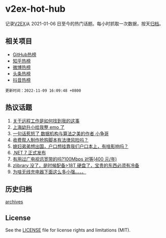 # v2ex-hot-hub

 记录[V2EX](https://www.v2ex.com/)从 2021-01-06 日至今的热门话题。每小时抓取一次数据，按天[归档](archives)。
 
 ## 相关项目

- [GitHub热榜](https://github.com/lonnyzhang423/github-hot-hub)
- [知乎热榜](https://github.com/lonnyzhang423/zhihu-hot-hub)
- [微博热榜](https://github.com/lonnyzhang423/weibo-hot-hub)
- [头条热榜](https://github.com/lonnyzhang423/toutiao-hot-hub)
- [抖音热榜](https://github.com/lonnyzhang423/douyin-hot-hub)


 `更新时间：2022-11-09 16:09:48 +0800`

## 热议话题

1. [关于远程工作是如何找到我的这事](https://www.v2ex.com/t/893707)
1. [上海幼升小给我整 emo 了](https://www.v2ex.com/t/893702)
1. [一句话惹怒了 数据机构与算法之美的作者 小争哥](https://www.v2ex.com/t/893803)
1. [收费帮人制作抢购脚本有法律风险吗？](https://www.v2ex.com/t/893724)
1. [媳妇弟弟想出国，户口想挂靠我们户口本上，有啥影响吗？](https://www.v2ex.com/t/893805)
1. [.NET 7 正式发布](https://www.v2ex.com/t/893739)
1. [有用过广电视讯宽带的吗?100Mbps 对等(400 元/年)](https://www.v2ex.com/t/893632)
1. [zlibrary 没了，是时候配备>18T 硬盘了，宝贵的东西必须有冷备](https://www.v2ex.com/t/893656)
1. [为啥无线充电器下面这么多小强。。。。](https://www.v2ex.com/t/893752)

## 历史归档

[archives](archives)

## License

See the [LICENSE](LICENSE) file for license rights and limitations (MIT).
